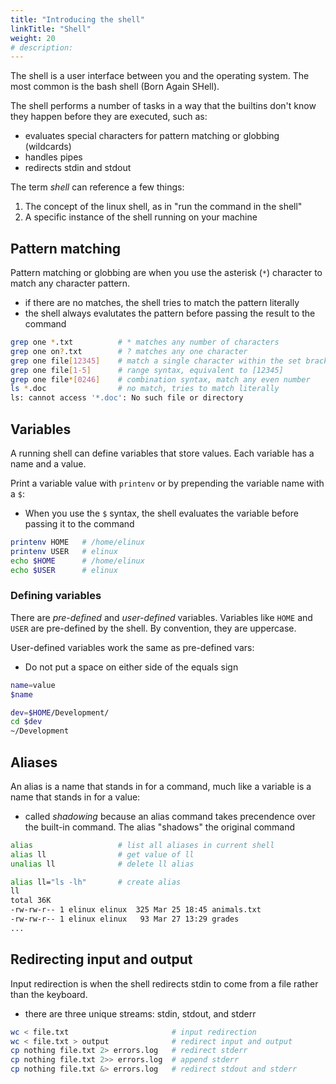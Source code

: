 ```yaml
---
title: "Introducing the shell"
linkTitle: "Shell"
weight: 20
# description:
---
```


The shell is a user interface between you and the operating system. The most common is the bash shell (Born Again SHell).

The shell performs a number of tasks in a way that the builtins don't know they happen before they are executed, such as:
- evaluates special characters for pattern matching or globbing (wildcards)
- handles pipes
- redirects stdin and stdout

The term _shell_ can reference a few things:
1. The concept of the linux shell, as in "run the command in the shell"
2. A specific instance of the shell running on your machine

## Pattern matching

Pattern matching or globbing are when you use the asterisk (`*`) character to match any character pattern.
- if there are no matches, the shell tries to match the pattern literally
- the shell always evalutates the pattern before passing the result to the command

```bash
grep one *.txt          # * matches any number of characters
grep one on?.txt        # ? matches any one character
grep one file[12345]    # match a single character within the set bracket []
grep one file[1-5]      # range syntax, equivalent to [12345]
grep one file*[0246]    # combination syntax, match any even number
ls *.doc                # no match, tries to match literally
ls: cannot access '*.doc': No such file or directory
```

## Variables

A running shell can define variables that store values. Each variable has a name and a value.

Print a variable value with `printenv` or by prepending the variable name with a `$`:
- When you use the `$` syntax, the shell evaluates the variable before passing it to the command

```bash
printenv HOME   # /home/elinux
printenv USER   # elinux
echo $HOME      # /home/elinux
echo $USER      # elinux
```

### Defining variables

There are _pre-defined_ and _user-defined_ variables. Variables like `HOME` and `USER` are pre-defined by the shell. By convention, they are uppercase.

User-defined variables work the same as pre-defined vars:
- Do not put a space on either side of the equals sign

```bash
name=value
$name

dev=$HOME/Development/
cd $dev
~/Development
```

## Aliases

An alias is a name that stands in for a command, much like a variable is a name that stands in for a value:
- called _shadowing_ because an alias command takes precendence over the built-in command. The alias "shadows" the original command

```bash
alias                   # list all aliases in current shell
alias ll                # get value of ll
unalias ll              # delete ll alias

alias ll="ls -lh"       # create alias
ll
total 36K
-rw-rw-r-- 1 elinux elinux  325 Mar 25 18:45 animals.txt
-rw-rw-r-- 1 elinux elinux   93 Mar 27 13:29 grades
...
```

## Redirecting input and output

Input redirection is when the shell redirects stdin to come from a file rather than the keyboard.
- there are three unique streams: stdin, stdout, and stderr

```bash
wc < file.txt                       # input redirection
wc < file.txt > output              # redirect input and output
cp nothing file.txt 2> errors.log   # redirect stderr
cp nothing file.txt 2>> errors.log  # append stderr
cp nothing file.txt &> errors.log   # redirect stdout and stderr
```